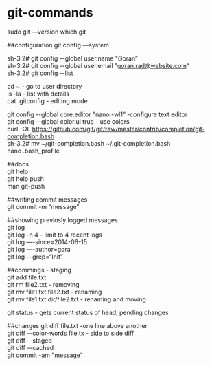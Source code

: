 # git-commands

sudo git —version
which git


##configuration
git config —system

sh-3.2# git config --global user.name "Goran”  
sh-3.2# git config --global user.email "goran.rad@website.com“  
sh-3.2# git config --list

cd ~    - go to user directory  
ls -la  - list with details  
cat .gitconfig - editing mode

git config --global core.editor "nano -wl1“ -configure text editor  
git config --global color.ui true - use colors  
curl -OL https://github.com/git/git/raw/master/contrib/completion/git-completion.bash  
sh-3.2# mv ~/git-completion.bash ~/.git-completion.bash  
nano .bash_profile

##docs  
git help  
git help push  
man git-push

##writing commit messages  
git commit -m “message” 

##showing previosly logged messages  
git log  
git log -n 4  - limit to 4 recent logs  
git log —-since=2014-06-15  
git log —-author=gora  
git log —grep=“Init”  

##commings - staging  
git add file.txt  
git rm file2.txt - removing  
git mv file1.txt file2.txt - renaming  
git mv file1.txt dir/file2.txt - renaming and moving  

git status - gets current status of head, pending changes  

##changes 
git diff file.txt -one line above another  
git diff --color-words file.tx - side to side diff  
git diff --staged  
git diff --cached  
git commit -am "message"  


